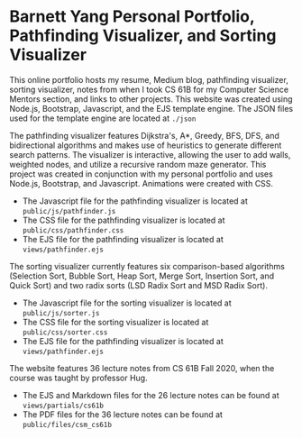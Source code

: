 # Barnett Yang Personal Portfolio, Pathfinding Visualizer, and Sorting Visualizer

This online portfolio hosts my resume, Medium blog, pathfinding visualizer, sorting visualizer, notes from when I took CS 61B for my Computer Science Mentors section, and links to other projects. This website was created using Node.js, Bootstrap, Javascript, and the EJS template engine. The JSON files used for the template engine are located at `./json`

The pathfinding visualizer features Dijkstra's, A*, Greedy, BFS, DFS, and bidirectional algorithms and makes use of heuristics to generate different search patterns. The visualizer is interactive, allowing the user to add walls, weighted nodes, and utilize a recursive random maze generator. This project was created in conjunction with my personal portfolio and uses Node.js, Bootstrap, and Javascript. Animations were created with CSS.
- The Javascript file for the pathfinding visualizer is located at `public/js/pathfinder.js`
- The CSS file for the pathfinding visualizer is located at `public/css/pathfinder.css`
- The EJS file for the pathfinding visualizer is located at `views/pathfinder.ejs`

The sorting visualizer currently features six comparison-based algorithms (Selection Sort, Bubble Sort, Heap Sort, Merge Sort, Insertion Sort, and Quick Sort) and two radix sorts (LSD Radix Sort and MSD Radix Sort).
- The Javascript file for the sorting visualizer is located at `public/js/sorter.js`
- The CSS file for the sorting visualizer is located at `public/css/sorter.css`
- The EJS file for the pathfinding visualizer is located at `views/pathfinder.ejs`

The website features 36 lecture notes from CS 61B Fall 2020, when the course was taught by professor Hug.
- The EJS and Markdown files for the 26 lecture notes can be found at `views/partials/cs61b`
- The PDF files for the 36 lecture notes can be found at `public/files/csm_cs61b`